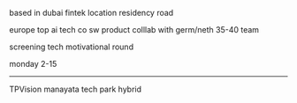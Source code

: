 based in dubai
fintek 
location residency road






europe
top ai tech co
sw product
colllab with germ/neth
35-40 team

screening 
tech
motivational round

monday 2-15

------------------------

TPVision
manayata tech park
hybrid
